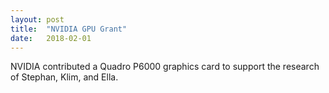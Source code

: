 ```yaml
---
layout: post
title:  "NVIDIA GPU Grant"
date:   2018-02-01    
---
```


NVIDIA contributed a Quadro P6000 graphics card to support the research of Stephan, Klim, and Ella.
